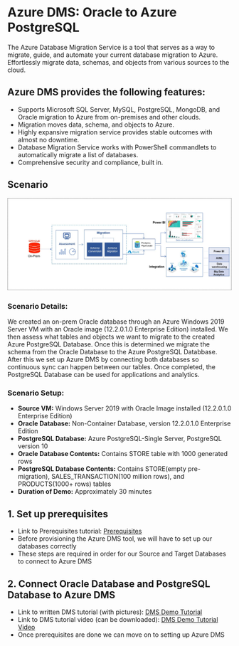 # Azure DMS: Oracle to Azure PostgreSQL

The Azure Database Migration Service is a tool that serves as a way to migrate, guide, and automate your current database migration to Azure. Effortlessly migrate data, schemas, and objects from various sources to the cloud.

## Azure DMS provides the following features:
* Supports Microsoft SQL Server, MySQL, PostgreSQL, MongoDB, and Oracle migration to Azure from on-premises and other clouds.
* Migration moves data, schema, and objects to Azure.
* Highly expansive migration service provides stable outcomes with almost no downtime.
* Database Migration Service works with PowerShell commandlets to automatically migrate a list of databases.
* Comprehensive security and compliance, built in.



## **Scenario**

<kbd>
  <img src="./Images/14.png">
</kbd></p>

### **Scenario Details:** <br />
We created an on-prem Oracle database through an Azure Windows 2019 Server VM with an Oracle image (12.2.0.1.0 Enterprise Edition) installed. We then assess what tables and objects we want to migrate to the created Azure PostgreSQL Database. Once this is determined we migrate the schema from the Oracle Database to the Azure PostgreSQL Databbase. After this we set up Azure DMS by connecting both databases so continuous sync can happen between our tables. Once completed, the PostgreSQL Database can be used for applications and analytics.


### **Scenario Setup:**

* **Source VM:** Windows Server 2019 with Oracle Image installed (12.2.0.1.0 Enterprise Edition)
* **Oracle Database:** Non-Container Database, version 12.2.0.1.0 Enterprise Edition
* **PostgreSQL Database:** Azure PostgreSQL-Single Server, PostgreSQL version 10
* **Oracle Database Contents:** Contains STORE table with 1000 generated rows
* **PostgreSQL Database Contents:** Contains STORE(empty pre-migration), SALES_TRANSACTION(100 million rows), and PRODUCTS(1000+ rows) tables
* **Duration of Demo:** Approximately 30 minutes

## 1. Set up prerequisites
* Link to Prerequisites tutorial: [Prerequisites](https://github.com/Click2Cloud/azure-oracle-migration/blob/master/Prerequisites/PREREQUISITES.md)
* Before provisioning the Azure DMS tool, we will have to set up our databases correctly
* These steps are required in order for our Source and Target Databases to connect to Azure DMS


## 2. Connect Oracle Database and PostgreSQL Database to Azure DMS
* Link to written DMS tutorial (with pictures): [DMS Demo Tutorial](https://github.com/Click2Cloud/azure-oracle-migration/blob/master/Tutorials/DMStutorial.md)
* Link to DMS tutorial video (can be downloaded): [DMS Demo Tutorial Video](https://github.com/Click2Cloud/azure-oracle-migration/blob/master/Videos/azuredmsdemo.mp4)
* Once prerequisites are done we can move on to setting up Azure DMS





